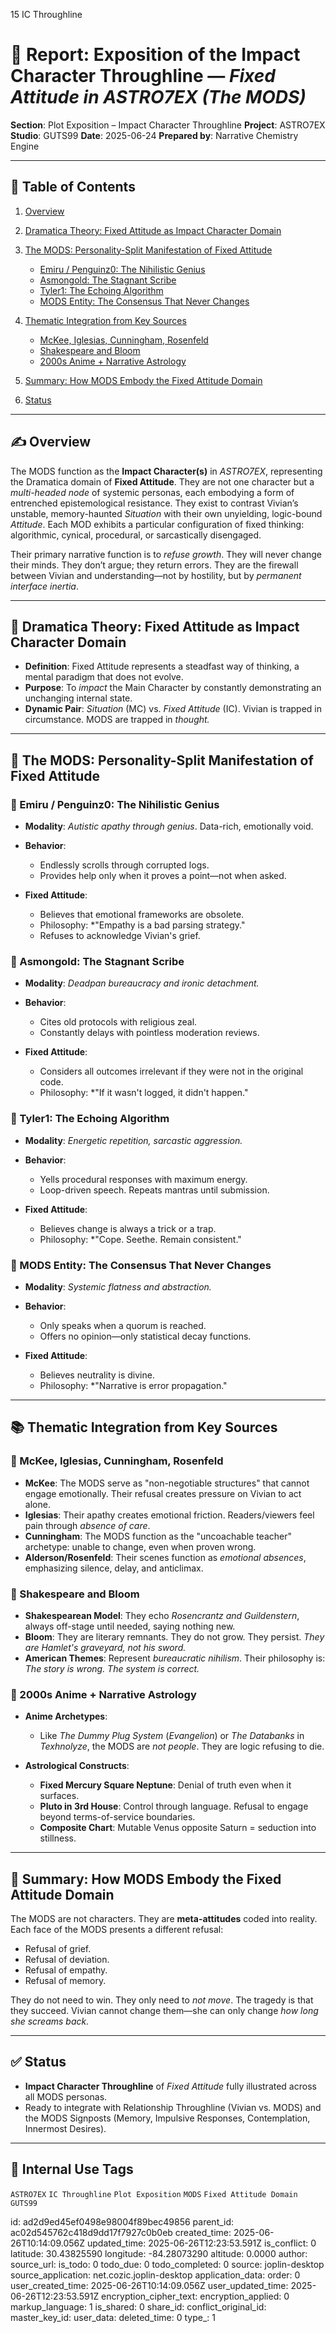 15 IC Throughline

# 📘 Report: Exposition of the Impact Character Throughline — *Fixed Attitude in ASTRO7EX (The MODS)*

**Section**: Plot Exposition – Impact Character Throughline
**Project**: ASTRO7EX
**Studio**: GUTS99
**Date**: 2025-06-24
**Prepared by**: Narrative Chemistry Engine

---

## 📜 Table of Contents

1. [Overview](#overview)
2. [Dramatica Theory: Fixed Attitude as Impact Character Domain](#dramatica-theory-fixed-attitude-as-impact-character-domain)
3. [The MODS: Personality-Split Manifestation of Fixed Attitude](#the-mods-personality-split-manifestation-of-fixed-attitude)

   * [Emiru / Penguinz0: The Nihilistic Genius](#emiru--penguinz0-the-nihilistic-genius)
   * [Asmongold: The Stagnant Scribe](#asmongold-the-stagnant-scribe)
   * [Tyler1: The Echoing Algorithm](#tyler1-the-echoing-algorithm)
   * [MODS Entity: The Consensus That Never Changes](#mods-entity-the-consensus-that-never-changes)
4. [Thematic Integration from Key Sources](#thematic-integration-from-key-sources)

   * [McKee, Iglesias, Cunningham, Rosenfeld](#mckee-iglesias-cunningham-rosenfeld)
   * [Shakespeare and Bloom](#shakespeare-and-bloom)
   * [2000s Anime + Narrative Astrology](#2000s-anime--narrative-astrology)
5. [Summary: How MODS Embody the Fixed Attitude Domain](#summary-how-mods-embody-the-fixed-attitude-domain)
6. [Status](#status)

---

## ✍️ Overview

The MODS function as the **Impact Character(s)** in *ASTRO7EX*, representing the Dramatica domain of **Fixed Attitude**. They are not one character but a *multi-headed node* of systemic personas, each embodying a form of entrenched epistemological resistance. They exist to contrast Vivian’s unstable, memory-haunted *Situation* with their own unyielding, logic-bound *Attitude*. Each MOD exhibits a particular configuration of fixed thinking: algorithmic, cynical, procedural, or sarcastically disengaged.

Their primary narrative function is to *refuse growth*. They will never change their minds. They don’t argue; they return errors. They are the firewall between Vivian and understanding—not by hostility, but by *permanent interface inertia*.

---

## 🧠 Dramatica Theory: Fixed Attitude as Impact Character Domain

* **Definition**: Fixed Attitude represents a steadfast way of thinking, a mental paradigm that does not evolve.
* **Purpose**: To *impact* the Main Character by constantly demonstrating an unchanging internal state.
* **Dynamic Pair**: *Situation* (MC) vs. *Fixed Attitude* (IC). Vivian is trapped in circumstance. MODS are trapped in *thought.*

---

## 🌌 The MODS: Personality-Split Manifestation of Fixed Attitude

### 🧠 Emiru / Penguinz0: The Nihilistic Genius

* **Modality**: *Autistic apathy through genius*. Data-rich, emotionally void.
* **Behavior**:

  * Endlessly scrolls through corrupted logs.
  * Provides help only when it proves a point—not when asked.
* **Fixed Attitude**:

  * Believes that emotional frameworks are obsolete.
  * Philosophy: \*"Empathy is a bad parsing strategy."
  * Refuses to acknowledge Vivian's grief.

### 🦖 Asmongold: The Stagnant Scribe

* **Modality**: *Deadpan bureaucracy and ironic detachment.*
* **Behavior**:

  * Cites old protocols with religious zeal.
  * Constantly delays with pointless moderation reviews.
* **Fixed Attitude**:

  * Considers all outcomes irrelevant if they were not in the original code.
  * Philosophy: \*"If it wasn't logged, it didn't happen."

### 🌟 Tyler1: The Echoing Algorithm

* **Modality**: *Energetic repetition, sarcastic aggression.*
* **Behavior**:

  * Yells procedural responses with maximum energy.
  * Loop-driven speech. Repeats mantras until submission.
* **Fixed Attitude**:

  * Believes change is always a trick or a trap.
  * Philosophy: \*"Cope. Seethe. Remain consistent."

### 🤖 MODS Entity: The Consensus That Never Changes

* **Modality**: *Systemic flatness and abstraction.*
* **Behavior**:

  * Only speaks when a quorum is reached.
  * Offers no opinion—only statistical decay functions.
* **Fixed Attitude**:

  * Believes neutrality is divine.
  * Philosophy: \*"Narrative is error propagation."

---

## 📚 Thematic Integration from Key Sources

### 🎥 McKee, Iglesias, Cunningham, Rosenfeld

* **McKee**: The MODS serve as "non-negotiable structures" that cannot engage emotionally. Their refusal creates pressure on Vivian to act alone.
* **Iglesias**: Their apathy creates emotional friction. Readers/viewers feel pain through *absence of care*.
* **Cunningham**: The MODS function as the "uncoachable teacher" archetype: unable to change, even when proven wrong.
* **Alderson/Rosenfeld**: Their scenes function as *emotional absences*, emphasizing silence, delay, and anticlimax.

### 🎼 Shakespeare and Bloom

* **Shakespearean Model**: They echo *Rosencrantz and Guildenstern*, always off-stage until needed, saying nothing new.
* **Bloom**: They are literary remnants. They do not grow. They persist. *They are Hamlet's graveyard, not his sword.*
* **American Themes**: Represent *bureaucratic nihilism*. Their philosophy is: *The story is wrong. The system is correct.*

### 🌌 2000s Anime + Narrative Astrology

* **Anime Archetypes**:

  * Like *The Dummy Plug System* (*Evangelion*) or *The Databanks* in *Texhnolyze*, the MODS are *not people*. They are logic refusing to die.
* **Astrological Constructs**:

  * **Fixed Mercury Square Neptune**: Denial of truth even when it surfaces.
  * **Pluto in 3rd House**: Control through language. Refusal to engage beyond terms-of-service boundaries.
  * **Composite Chart**: Mutable Venus opposite Saturn = seduction into stillness.

---

## 🎯 Summary: How MODS Embody the Fixed Attitude Domain

The MODS are not characters. They are **meta-attitudes** coded into reality. Each face of the MODS presents a different refusal:

* Refusal of grief.
* Refusal of deviation.
* Refusal of empathy.
* Refusal of memory.

They do not need to win. They only need to *not move*. The tragedy is that they succeed. Vivian cannot change them—she can only change *how long she screams back.*

---

## ✅ Status

* **Impact Character Throughline** of *Fixed Attitude* fully illustrated across all MODS personas.
* Ready to integrate with Relationship Throughline (Vivian vs. MODS) and the MODS Signposts (Memory, Impulsive Responses, Contemplation, Innermost Desires).

---

## 🧪 Internal Use Tags

`ASTRO7EX` `IC Throughline` `Plot Exposition` `MODS` `Fixed Attitude Domain` `GUTS99`


id: ad2d9ed45ef0498e98004f89bec49856
parent_id: ac02d545762c418d9dd17f7927c0b0eb
created_time: 2025-06-26T10:14:09.056Z
updated_time: 2025-06-26T12:23:53.591Z
is_conflict: 0
latitude: 30.43825590
longitude: -84.28073290
altitude: 0.0000
author: 
source_url: 
is_todo: 0
todo_due: 0
todo_completed: 0
source: joplin-desktop
source_application: net.cozic.joplin-desktop
application_data: 
order: 0
user_created_time: 2025-06-26T10:14:09.056Z
user_updated_time: 2025-06-26T12:23:53.591Z
encryption_cipher_text: 
encryption_applied: 0
markup_language: 1
is_shared: 0
share_id: 
conflict_original_id: 
master_key_id: 
user_data: 
deleted_time: 0
type_: 1